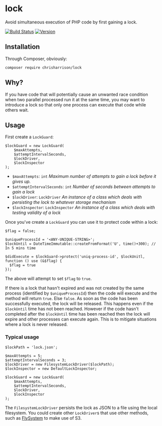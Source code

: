 # lock

Avoid simultaneous execution of PHP code by first gaining a lock.


[![Build Status](https://travis-ci.org/chrisharrison/lock.svg)](https://travis-ci.org/chrisharrison/lock)
[![Version](https://img.shields.io/packagist/v/chrisharrison/lock.svg)](https://packagist.org/packages/chrisharrison/lock)

## Installation ##

Through Composer, obviously:

```
composer require chrisharrison/lock
```

## Why? ##

If you have code that will potentially cause an unwanted race condition when two parallel processed run it at the same time, you may want to introduce a lock so that only one process can execute that code while others wait.

## Usage ##

First create a `LockGuard`:
```$php
$lockGuard = new LockGuard(
    $maxAttempts,
    $attemptIntervalSeconds,
    $lockDriver,
    $lockInspector
);
```

* `$maxAttempts`: `int` _Maximum number of attempts to gain a lock before it gives up._
* `$attemptIntervalSeconds`: `int` _Number of seconds between attempts to gain a lock_
* `$lockDriver`: `LockDriver` _An instance of a class which deals with persisting the lock to whatever storage mechanism_
* `$lockInspector`: `LockInspector` _An instance of a class which deals with testing validity of a lock_

Once you've create a `LockGuard` you can use it to protect code within a lock:

```$php
$flag = false;

$uniqueProcessId = '<ANY-UNIQUE-STRING>';
$lockUntil = DateTimeImmutable::createFromFormat('U', time()+300); // In 5 mins time

$didExecute = $lockGuard->protect('uniq-process-id', $lockUnitl, function () use (&$flag) {
  $flag = true
});
```

The above will attempt to set `$flag` to `true`.

If there is a lock that hasn't expired and was not created by the same process (identified by `$uniqueProcessId`) then the code will execute and the method will return `true`. Else `false`.
As soon as the code has been successfully executed, the lock will be released. This happens even if the `$lockUntil` time has not been reached. However if the code hasn't completed after the `$lockUntil` time has been reached then the lock will expire and other processes can execute again. This is to mitigate situations where a lock is never released.

### Typical usage ###

```$php
$lockPath = 'lock.json';

$maxAttempts = 5;
$attemptIntervalSeconds = 3;
$lockDriver = new FilesystemLockDriver($lockPath);
$lockInspector = new DefaultLockInspector;

$lockGuard = new LockGuard(
    $maxAttempts,
    $attemptIntervalSeconds,
    $lockDriver,
    $lockInspector
);
```

The `FilesystemLockDriver` persists the lock as JSON to a file using the local filesystem.
You could create other `LockDriver`s that use other methods, such as [FlySystem](https://flysystem.thephpleague.com/docs/) to make use of S3.